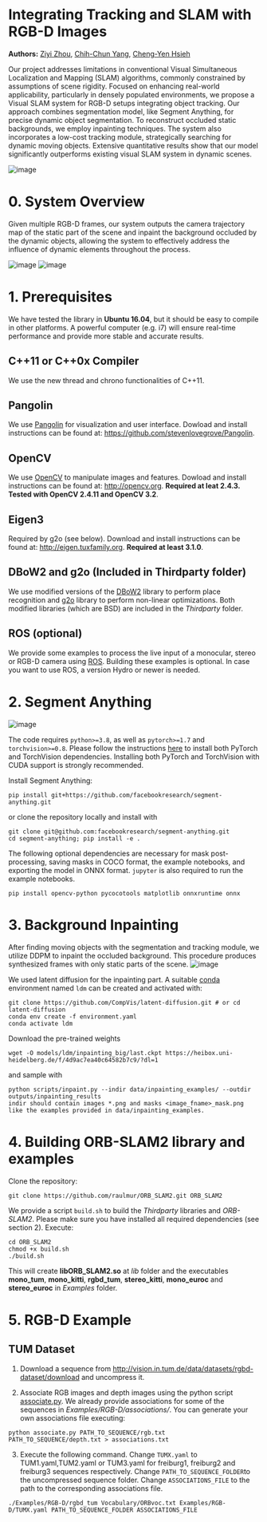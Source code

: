 # Integrating Tracking and SLAM with RGB-D Images


**Authors:** [Ziyi Zhou](), [Chih-Chun Yang](), [Cheng-Yen Hsieh]()


Our project addresses limitations in conventional Visual Simultaneous Localization and Mapping (SLAM) algorithms, commonly constrained by assumptions of scene rigidity. Focused on enhancing real-world applicability, particularly in densely populated environments, we propose a Visual SLAM system for RGB-D setups integrating object tracking. Our approach combines segmentation model, like Segment Anything, for precise dynamic object segmentation. To reconstruct occluded static backgrounds, we employ inpainting techniques. The system also incorporates a low-cost tracking module, strategically searching for dynamic moving objects. Extensive quantitative results show that our model significantly outperforms existing visual SLAM system in dynamic scenes.



![image](https://hackmd.io/_uploads/HkPENsIIp.png)

# 0. System Overview

Given multiple RGB-D frames, our system outputs the camera trajectory map of the static part of the scene and inpaint the background occluded by the dynamic objects, allowing the system to effectively address the influence of dynamic elements throughout the process.

![image](https://hackmd.io/_uploads/r11GriUUT.png)
![image](https://hackmd.io/_uploads/SkxQSoU8T.png)



# 1. Prerequisites
We have tested the library in **Ubuntu 16.04**, but it should be easy to compile in other platforms. A powerful computer (e.g. i7) will ensure real-time performance and provide more stable and accurate results.

## C++11 or C++0x Compiler
We use the new thread and chrono functionalities of C++11.

## Pangolin
We use [Pangolin](https://github.com/stevenlovegrove/Pangolin) for visualization and user interface. Dowload and install instructions can be found at: https://github.com/stevenlovegrove/Pangolin.

## OpenCV
We use [OpenCV](http://opencv.org) to manipulate images and features. Dowload and install instructions can be found at: http://opencv.org. **Required at leat 2.4.3. Tested with OpenCV 2.4.11 and OpenCV 3.2**.

## Eigen3
Required by g2o (see below). Download and install instructions can be found at: http://eigen.tuxfamily.org. **Required at least 3.1.0**.

## DBoW2 and g2o (Included in Thirdparty folder)
We use modified versions of the [DBoW2](https://github.com/dorian3d/DBoW2) library to perform place recognition and [g2o](https://github.com/RainerKuemmerle/g2o) library to perform non-linear optimizations. Both modified libraries (which are BSD) are included in the *Thirdparty* folder.

## ROS (optional)
We provide some examples to process the live input of a monocular, stereo or RGB-D camera using [ROS](ros.org). Building these examples is optional. In case you want to use ROS, a version Hydro or newer is needed.

# 2. Segment Anything
<!-- ![image](https://hackmd.io/_uploads/Skc3Bj8Ua.png) -->
<!-- ![image](https://hackmd.io/_uploads/rJ6lLoIL6.png) -->
![image](https://hackmd.io/_uploads/SJ77IsL86.png)



The code requires `python>=3.8`, as well as `pytorch>=1.7` and `torchvision>=0.8`. Please follow the instructions [here](https://pytorch.org/get-started/locally/) to install both PyTorch and TorchVision dependencies. Installing both PyTorch and TorchVision with CUDA support is strongly recommended.

Install Segment Anything:

```
pip install git+https://github.com/facebookresearch/segment-anything.git
```

or clone the repository locally and install with

```
git clone git@github.com:facebookresearch/segment-anything.git
cd segment-anything; pip install -e .
```

The following optional dependencies are necessary for mask post-processing, saving masks in COCO format, the example notebooks, and exporting the model in ONNX format. `jupyter` is also required to run the example notebooks.

```
pip install opencv-python pycocotools matplotlib onnxruntime onnx
```


# 3. Background Inpainting
After finding moving objects with the segmentation and tracking module, we utilize DDPM to inpaint the occluded background. This procedure produces synthesized frames with only static parts of the scene.
![image](https://hackmd.io/_uploads/BJgjnrjLLa.png)

We used latent diffusion for the inpainting part.
A suitable [conda](https://conda.io/) environment named `ldm` can be created
and activated with:

```
git clone https://github.com/CompVis/latent-diffusion.git # or cd latent-diffusion
conda env create -f environment.yaml
conda activate ldm
```


Download the pre-trained weights
```
wget -O models/ldm/inpainting_big/last.ckpt https://heibox.uni-heidelberg.de/f/4d9ac7ea40c64582b7c9/?dl=1
```
and sample with
```
python scripts/inpaint.py --indir data/inpainting_examples/ --outdir outputs/inpainting_results
indir should contain images *.png and masks <image_fname>_mask.png like the examples provided in data/inpainting_examples.
```

# 4. Building ORB-SLAM2 library and examples

Clone the repository:
```
git clone https://github.com/raulmur/ORB_SLAM2.git ORB_SLAM2
```

We provide a script `build.sh` to build the *Thirdparty* libraries and *ORB-SLAM2*. Please make sure you have installed all required dependencies (see section 2). Execute:
```
cd ORB_SLAM2
chmod +x build.sh
./build.sh
```

This will create **libORB_SLAM2.so**  at *lib* folder and the executables **mono_tum**, **mono_kitti**, **rgbd_tum**, **stereo_kitti**, **mono_euroc** and **stereo_euroc** in *Examples* folder.


# 5. RGB-D Example

## TUM Dataset

1. Download a sequence from http://vision.in.tum.de/data/datasets/rgbd-dataset/download and uncompress it.

2. Associate RGB images and depth images using the python script [associate.py](http://vision.in.tum.de/data/datasets/rgbd-dataset/tools). We already provide associations for some of the sequences in *Examples/RGB-D/associations/*. You can generate your own associations file executing:

  ```
  python associate.py PATH_TO_SEQUENCE/rgb.txt PATH_TO_SEQUENCE/depth.txt > associations.txt
  ```

3. Execute the following command. Change `TUMX.yaml` to TUM1.yaml,TUM2.yaml or TUM3.yaml for freiburg1, freiburg2 and freiburg3 sequences respectively. Change `PATH_TO_SEQUENCE_FOLDER`to the uncompressed sequence folder. Change `ASSOCIATIONS_FILE` to the path to the corresponding associations file.

  ```
  ./Examples/RGB-D/rgbd_tum Vocabulary/ORBvoc.txt Examples/RGB-D/TUMX.yaml PATH_TO_SEQUENCE_FOLDER ASSOCIATIONS_FILE
  ```

